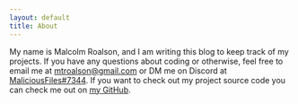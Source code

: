 ```yaml
---
layout: default
title: About
---
```


My name is Malcolm Roalson, and I am writing this blog to keep track of my projects. If you have any questions about coding or otherwise, feel free to email me at [mtroalson@gmail.com] or DM me on Discord at [MaliciousFiles#7344]. If you want to check out my project source code you can check me out on [my GitHub].

[mtroalson@gmail.com]: mailto:mtroalson@gmail.com
[my GitHub]: https://github.com/MaliciousFiles
[MaliciousFiles#7344]: https://discord.com/app
